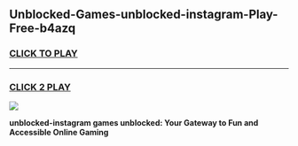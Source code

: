 
## Unblocked-Games-unblocked-instagram-Play-Free-b4azq
<h3>
<a href="https://premium76.site?title=unblocked-instagram&ref=18A1">CLICK TO PLAY</a></h3>
<hr>

<h3>
<a href="https://premium76.site?title=unblocked-instagram&ref=18A1">CLICK 2 PLAY</a>
  
</h3>

<a href="https://premium76.site?title=unblocked-instagram&ref=18A1"><img src="https://clearcache.store/games.png"></a>


**unblocked-instagram games unblocked: Your Gateway to Fun and Accessible Online Gaming**
